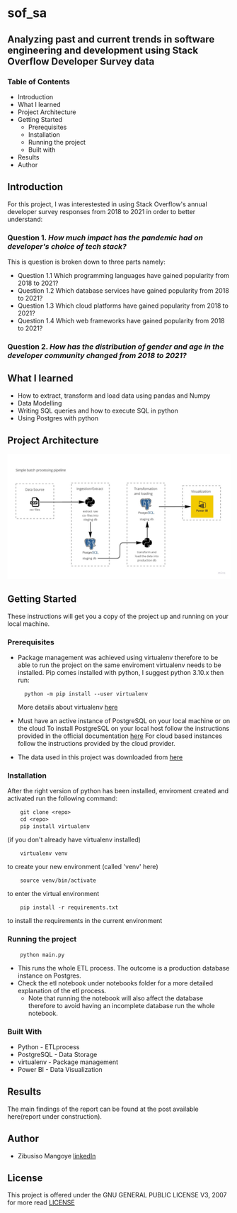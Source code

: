 # sof_sa
## Analyzing past and current trends in software engineering and development using Stack Overflow Developer Survey data

### Table of Contents
- Introduction
- What I learned
- Project Architecture
- Getting Started
    - Prerequisites
    - Installation
    - Running the project
    - Built with
- Results
- Author 

## Introduction 

For this project, I was interestested in using Stack Overflow's annual developer survey responses from 2018 to 2021 in order to better understand:

### Question 1. *How much impact has the pandemic had on developer's choice of tech stack?*
This is question is broken down to three parts namely:
- Question 1.1 Which programming languages have gained popularity from 2018 to 2021?
- Question 1.2 Which database services have gained popularity from 2018 to 2021?
- Question 1.3 Which cloud platforms have gained popularity from 2018 to 2021?
- Question 1.4 Which web frameworks have gained popularity from 2018 to 2021?
### Question 2. *How has the distribution of gender and age in the developer community changed from 2018 to 2021?*

## What I learned 

- How to extract, transform and load data using pandas and Numpy 
- Data Modelling 
- Writing SQL queries and how to execute SQL in python 
- Using Postgres with python

## Project Architecture 
![img](img/Batch_Processing_pipeline.jpg)

## Getting Started

These instructions will get you a copy of the project up and running on your local machine.

### Prerequisites

- Package management was achieved using virtualenv therefore to be able to run the project on the same enviroment virtualenv needs to be installed. 
    Pip comes installed with python, I suggest python 3.10.x then run:

        python -m pip install --user virtualenv
    More details about virtualenv [here](https://virtualenv.pypa.io/en/latest/user_guide.html#introduction)

- Must have an active instance of PostgreSQL on your local machine or on the cloud 
    To install PostgreSQL on your local host follow the instructions provided in the official documentation [here](https://www.postgresql.org/docs/current/tutorial-install.html)
    For cloud based instances follow the instructions provided by the cloud provider.

- The data used in this project was downloaded from [here](https://insights.stackoverflow.com/survey)

### Installation

After the right version of python has been installed, enviroment created and activated run the following command:

        git clone <repo>
        cd <repo>
        pip install virtualenv 
(if you don't already have virtualenv installed)

        virtualenv venv 
to create your new environment (called 'venv' here)

        source venv/bin/activate 
to enter the virtual environment

        pip install -r requirements.txt 
to install the requirements in the current environment

### Running the project

        python main.py
 
- This runs the whole ETL process. The outcome is a production database instance on Postgres.
- Check the etl notebook under notebooks folder for a more detailed explanation of the etl process. 
  - Note that running the notebook will also affect the database therefore to avoid having an incomplete database run the whole notebook. 

### Built With

- Python - ETLprocess
- PostgreSQL - Data Storage
- virtualenv - Package management
- Power BI - Data Visualization

## Results

The main findings of the report can be found at the post available here(report under construction).

## Author 

- Zibusiso Mangoye
    [linkedIn](https://www.linkedin.com/in/zibusiso-n-mangoye-411227173)

## License
This project is offered under the GNU GENERAL PUBLIC LICENSE V3, 2007 for more read [LICENSE](LICENSE) 

